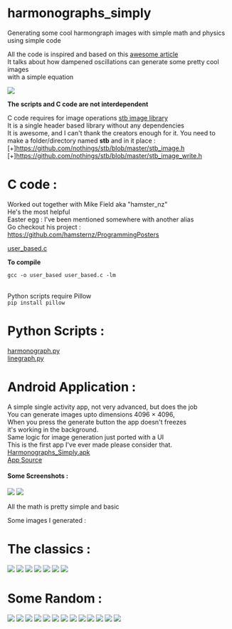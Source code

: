 # harmonographs_simply
Generating some cool harmongraph images with simple math and physics using simple code

All the code is inspired and based on this [awesome article](https://walkingrandomly.com/?p=151)\
It talks about how dampened oscillations can generate some pretty cool images\
with a simple equation 

<img src="https://render.githubusercontent.com/render/math?math=x_{(t)} = A \cdot \sin( \omega\cdot t %2B \phi ) \cdot e ^{ -d \cdot t}">

**The scripts and C code are not interdependent**

C code requires for image operations [stb image library](https://github.com/nothings/stb)\
It is a single header based library without any dependencies\
It is awesome, and I can't thank the creators enough for it.
You need to make a folder/directory named **stb** and in it place : \
[+]https://github.com/nothings/stb/blob/master/stb_image.h \
[+]https://github.com/nothings/stb/blob/master/stb_image_write.h 

# C code :
Worked out together with Mike Field aka "hamster_nz" \
He's the most helpful \
Easter egg : I've been mentioned somewhere with another alias \
Go checkout his project : \
https://github.com/hamsternz/ProgrammingPosters

[user_based.c](https://github.com/TACHY0NN1X/harmongraphs_simply/blob/main/user_based.c)

**To compile**
```
gcc -o user_based user_based.c -lm
```
\
Python scripts require Pillow \
```pip install pillow```

# Python Scripts :
[harmonograph.py](https://github.com/TACHY0NN1X/harmongraphs_simply/blob/main/harmonograph.py)\
[linegraph.py](https://github.com/TACHY0NN1X/harmongraphs_simply/blob/main/linegraph.py)

# Android Application :
A simple single activity app, not very advanced, but does the job \
You can generate images upto dimensions 4096 × 4096, \
When you press the generate button the app doesn't freezes \
it's working in the background. \
Same logic for image generation just ported with a UI \
This is the first app I've ever made please consider that. \
[Harmonographs_Simply.apk](https://github.com/TACHY0NN1X/harmonographs_simply/blob/main/Harmonographs_Simply.apk) \
[App Source](https://github.com/TACHY0NN1X/harmonographs_simply/blob/main/Harmonographs_Simply_Source.zip)
#### Some Screenshots :
<img src="https://raw.githubusercontent.com/TACHY0NN1X/harmonographs_simply/main/ScreenShot1.png">
<img src="https://raw.githubusercontent.com/TACHY0NN1X/harmonographs_simply/main/ScreenShot2.png">

All the math is pretty simple and basic

Some images I generated :

# The classics :

<img src="https://raw.githubusercontent.com/TACHY0NN1X/harmongraphs_simply/main/001.png">
<img src="https://raw.githubusercontent.com/TACHY0NN1X/harmongraphs_simply/main/002.png">
<img src="https://raw.githubusercontent.com/TACHY0NN1X/harmongraphs_simply/main/039.png">
<img src="https://raw.githubusercontent.com/TACHY0NN1X/harmongraphs_simply/main/037.png">
<img src="https://raw.githubusercontent.com/TACHY0NN1X/harmongraphs_simply/main/038.png">
<img src="https://raw.githubusercontent.com/TACHY0NN1X/harmongraphs_simply/main/036.png">
<img src="https://raw.githubusercontent.com/TACHY0NN1X/harmongraphs_simply/main/003.png">

# Some Random :

<img src="https://raw.githubusercontent.com/TACHY0NN1X/harmongraphs_simply/main/016.png">
<img src="https://raw.githubusercontent.com/TACHY0NN1X/harmongraphs_simply/main/017.png">
<img src="https://raw.githubusercontent.com/TACHY0NN1X/harmongraphs_simply/main/018.png">
<img src="https://raw.githubusercontent.com/TACHY0NN1X/harmongraphs_simply/main/019.png">
<img src="https://raw.githubusercontent.com/TACHY0NN1X/harmongraphs_simply/main/032.png">
<img src="https://raw.githubusercontent.com/TACHY0NN1X/harmongraphs_simply/main/033.png">
<img src="https://raw.githubusercontent.com/TACHY0NN1X/harmongraphs_simply/main/030.png">
<img src="https://raw.githubusercontent.com/TACHY0NN1X/harmongraphs_simply/main/010.png">
<img src="https://raw.githubusercontent.com/TACHY0NN1X/harmongraphs_simply/main/012.png">
<img src="https://raw.githubusercontent.com/TACHY0NN1X/harmongraphs_simply/main/022.png">
<img src="https://raw.githubusercontent.com/TACHY0NN1X/harmongraphs_simply/main/023.png">
<img src="https://raw.githubusercontent.com/TACHY0NN1X/harmongraphs_simply/main/014.png">
<img src="https://raw.githubusercontent.com/TACHY0NN1X/harmongraphs_simply/main/029.png">
